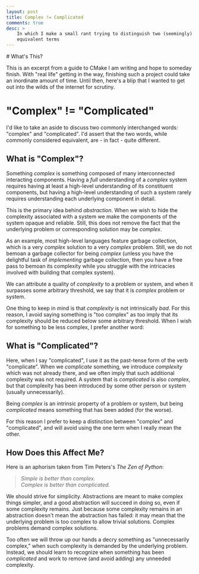 ```yaml
---
layout: post
title: Complex != Complicated
comments: true
desc: >
    In which I make a small rant trying to distinguish two (seemingly)
    equivalent terms
---
```


<div class="aside note" markdown="1">
# What's This?

This is an excerpt from a guide to CMake I am writing and hope to someday
finish. With "real life" getting in the way, finishing such a project could
take an inordinate amount of time. Until then, here's a blip that I wanted to
get out into the wilds of the internet for scrutiny.
</div>

# "Complex" != "Complicated"

I'd like to take an aside to discuss two commonly interchanged words: "complex"
and "complicated". I'd assert that the two words, while commonly considered
equivalent, are - in fact - quite different.

## What is "Complex"?

Something *complex* is something composed of many interconnected interacting
components. Having a *full* understanding of a *complex* system requires
having at least a high-level understanding of its constituent components, but
having a high-level understanding of such a system rarely requires
understanding each underlying component in detail.

This is the primary idea behind *abstraction*. When we wish to hide the
complexity associated with a system we make the components of the system opaque
and reliable. Still, this does not remove the fact that the underlying problem
or corresponding solution may be *complex*.

As an example, most high-level languages feature garbage collection, which is a
very *complex* solution to a very *complex* problem. Still, we do not bemoan
a garbage collector for being *complex* (unless you have the delightful task of
*implementing* garbage collection, then you have a free pass to bemoan its
complexity while you struggle with the intricacies involved with building that
complex system).

We can attribute a quality of *complexity* to a problem or system, and when it
surpasses some arbitrary threshold, we say that it is *complex* problem or
system.

One thing to keep in mind is that *complexity* is not intrinsically *bad*. For
this reason, I avoid saying something is "too complex" as too imply that its
complexity should be reduced below some arbitrary threshold. When I wish for
something to be less complex, I prefer another word:

## What is "Complicated"?

Here, when I say "complicated", I use it as the past-tense form of the verb
"complicate". When we *complicate* something, we introduce *complexity* which
was not already there, and we often imply that such additional complexity was
not required. A system that is *complicated* is also *complex*, but that
complexity has been introduced by some other person or system (usually
unnecessarily).

Being *complex* is an intrinsic property of a problem or system, but
being *complicated* means something that has been added (for the worse).

For this reason I prefer to keep a distinction between "complex" and
"complicated", and will avoid using the one term when I really mean the other.

## How Does this Affect Me?

Here is an aphorism taken from Tim Peters's *The Zen of Python*:

>*Simple is better than complex.* \
>*Complex is better than complicated.*

We should strive for simplicity. Abstractions are meant to make complex things
simpler, and a good abstraction will succeed in doing so, even if some
complexity remains. Just because some complexity remains in an abstraction
doesn't mean the abstraction has failed: it may mean that the underlying
problem is too complex to allow trivial solutions. Complex problems demand
complex solutions.

Too often we will throw up our hands a decry something as "unnecessarily
complex," when such complexity is demanded by the underlying problem. Instead,
we should learn to recognize when something has been *complicated* and work to
remove (and avoid adding) any unneeded complexity.